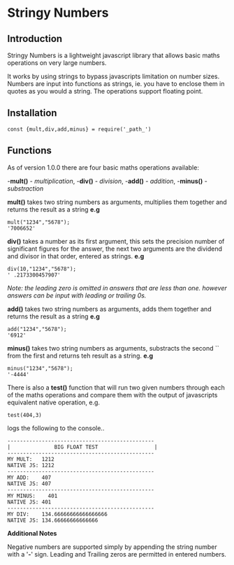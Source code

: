 # Stringy Numbers


## Introduction

Stringy Numbers is a lightweight javascript library that allows basic maths operations on very large numbers.

It works by using strings to bypass javascripts limitation on number sizes.
Numbers are input into functions as strings, ie. you have to enclose them in quotes as you would a string.
The operations support floating point.

## Installation

```
const {mult,div,add,minus} = require('_path_')

```

## Functions

As of version 1.0.0 there are four basic maths operations available: 

-**mult()**  - _multiplication_,
-**div()**   - _division_,
-**add()**   - _addition_,
-**minus()** - _substraction_

  **mult()** takes two string numbers as arguments, multiplies them together 
            and returns the result as a string
 __e.g__
```
mult("1234","5678");
'7006652' 
``` 


  **div()** takes a number as its first argument, this sets the precision number 
          of significant figures for the answer, the next two arguments are the 
          dividend and divisor in that order, entered as strings.
__e.g__

```
div(10,"1234","5678");
' .2173300457907' 
``` 

_Note: the leading zero is  omitted in answers that are less than one._
_however answers can be input with leading or trailing 0s._



  **add()** takes two string numbers as arguments, adds them together and
           returns the result as a string 
 __e.g__
```
add("1234","5678");
'6912' 
``` 


   **minus()** takes two string numbers as arguments, substracts the second 
   ``         from the first and returns teh result as a string.
 __e.g__
```
minus("1234","5678");
'-4444' 
``` 




There is also a __test()__ function that will run two given numbers through each of 
the maths operations and compare them with the output of javascripts equivalent 
native operation, e.g.

`test(404,3)`

logs the following to the console..

```
-----------------------------------------------
|              BIG FLOAT TEST                  |
-----------------------------------------------
MY MULT:   1212
NATIVE JS: 1212
-----------------------------------------------
MY ADD:    407
NATIVE JS: 407
-----------------------------------------------
MY MINUS:    401
NATIVE JS: 401
-----------------------------------------------
MY DIV:    134.66666666666666666
NATIVE JS: 134.66666666666666 

```


**Additional Notes**

 Negative numbers are supported simply by appending the string number with
 a '**-**' sign. Leading and Trailing zeros are permitted in entered numbers.


